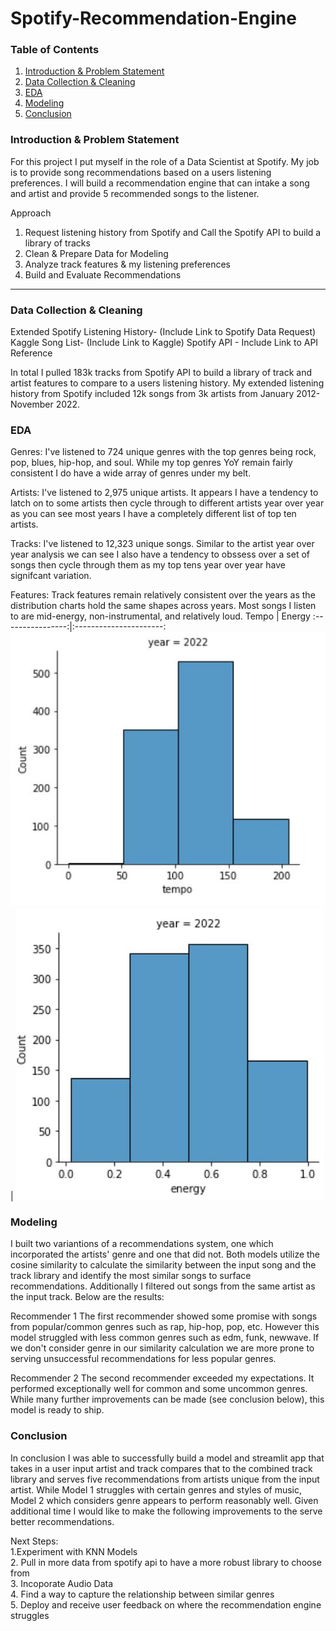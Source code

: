 # Spotify-Recommendation-Engine

### Table of Contents
1) [Introduction & Problem Statement](#introduction-&-problem-statement)
2) [Data Collection & Cleaning](#data-collection-&-cleaning)
3) [EDA](#EDA)
4) [Modeling](#Modeling)
5) [Conclusion](#Conclusion)


### Introduction & Problem Statement 
For this project I put myself in the role of a Data Scientist at Spotify. My job is to provide song recommendations based on a users listening preferences. I will build a recommendation engine that can intake a song and artist and provide 5 recommended songs to the listener.

Approach
1. Request listening history from Spotify and Call the Spotify API to build a library of tracks 
2. Clean & Prepare Data for Modeling
3. Analyze track features & my listening preferences  
4. Build and Evaluate Recommendations
---

### Data Collection & Cleaning
Extended Spotify Listening History- (Include Link to Spotify Data Request)
Kaggle Song List- (Include Link to Kaggle)
Spotify API - Include Link to API Reference

In total I pulled 183k tracks from Spotify API to build a library of track and artist features to compare to a users listening history. My extended listening history from Spotify included 12k songs from 3k artists from January 2012- November 2022.

### EDA
Genres: I've listened to 724 unique genres with the top genres being rock, pop, blues, hip-hop, and soul. While my top genres YoY remain fairly consistent I do have a wide array of genres under my belt.

Artists: I've listened to 2,975 unique artists. It appears I have a tendency to latch on to some artists then cycle through to different artists year over year as you can see most years I have a completely different list of top ten artists.

Tracks: I've listened to 12,323 unique songs. Similar to the artist year over year analysis we can see I also have a tendency to obssess over a set of songs then cycle through them as my top tens year over year have signifcant variation.

Features: Track features remain relatively consistent over the years as the distribution charts hold the same shapes across years. Most songs I listen to are mid-energy, non-instrumental, and relatively loud.
Tempo             |  Energy
:----------------:|:----------------------:
![Tempo](./images/tempo.JPG)  |  ![Energy](./images/Energy.JPG)


### Modeling
I built two variantions of a recommendations system, one which incorporated the artists' genre and one that did not. Both models utilize the cosine similarity to calculate the similarity between the input song and the track library and identify the most similar songs to surface recommendations. Additionally I filtered out songs from the same artist as the input track. Below are the results:

Recommender 1
The first recommender showed some promise with songs from popular/common genres such as rap, hip-hop, pop, etc. However this model struggled with less common genres such as edm, funk, newwave. If we don't consider genre in our similarity calculation we are more prone to serving unsuccessful recommendations for less popular genres.

Recommender 2
The second recommender exceeded my expectations. It performed exceptionally well for common and some uncommon genres. While many further improvements can be made (see conclusion below), this model is ready to ship.

### Conclusion
In conclusion I was able to successfully build a model and streamlit app that takes in a user input artist and track compares that to the combined track library and serves five recommendations from artists unique from the input artist. While Model 1 struggles with certain genres and styles of music, Model 2 which considers genre appears to perform reasonably well. Given additional time I would like to make the following improvements to the serve better recommendations.

Next Steps:
<br>1.Experiment with KNN Models
<br>2. Pull in more data from spotify api to have a more robust library to choose from
<br>3. Incoporate Audio Data
<br>4. Find a way to capture the relationship between similar genres
<br>5. Deploy and receive user feedback on where the recommendation engine struggles